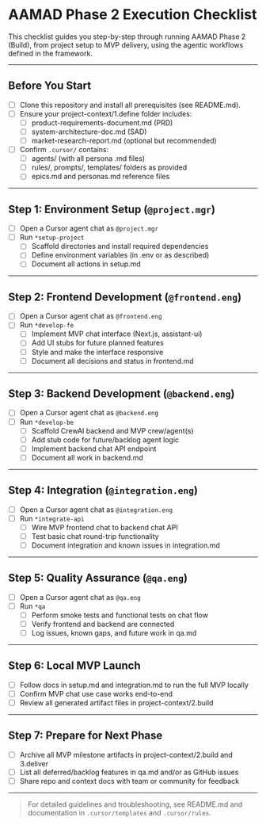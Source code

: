 # AAMAD Phase 2 Execution Checklist

This checklist guides you step-by-step through running AAMAD Phase 2 (Build), from project setup to MVP delivery, using the agentic workflows defined in the framework.

---

## Before You Start

- [ ] Clone this repository and install all prerequisites (see README.md).
- [ ] Ensure your project-context/1.define folder includes:
  - [ ] product-requirements-document.md (PRD)
  - [ ] system-architecture-doc.md (SAD)
  - [ ] market-research-report.md (optional but recommended)
- [ ] Confirm `.cursor/` contains:
  - [ ] agents/ (with all persona .md files)
  - [ ] rules/, prompts/, templates/ folders as provided
  - [ ] epics.md and personas.md reference files

---

## Step 1: Environment Setup (`@project.mgr`)

- [ ] Open a Cursor agent chat as `@project.mgr`
- [ ] Run `*setup-project`
  - [ ] Scaffold directories and install required dependencies
  - [ ] Define environment variables (in .env or as described)
  - [ ] Document all actions in setup.md

---

## Step 2: Frontend Development (`@frontend.eng`)

- [ ] Open a Cursor agent chat as `@frontend.eng`
- [ ] Run `*develop-fe`
  - [ ] Implement MVP chat interface (Next.js, assistant-ui)
  - [ ] Add UI stubs for future planned features
  - [ ] Style and make the interface responsive
  - [ ] Document all decisions and status in frontend.md

---

## Step 3: Backend Development (`@backend.eng`)

- [ ] Open a Cursor agent chat as `@backend.eng`
- [ ] Run `*develop-be`
  - [ ] Scaffold CrewAI backend and MVP crew/agent(s)
  - [ ] Add stub code for future/backlog agent logic
  - [ ] Implement backend chat API endpoint
  - [ ] Document all work in backend.md

---

## Step 4: Integration (`@integration.eng`)

- [ ] Open a Cursor agent chat as `@integration.eng`
- [ ] Run `*integrate-api`
  - [ ] Wire MVP frontend chat to backend chat API
  - [ ] Test basic chat round-trip functionality
  - [ ] Document integration and known issues in integration.md

---

## Step 5: Quality Assurance (`@qa.eng`)

- [ ] Open a Cursor agent chat as `@qa.eng`
- [ ] Run `*qa`
  - [ ] Perform smoke tests and functional tests on chat flow
  - [ ] Verify frontend and backend are connected
  - [ ] Log issues, known gaps, and future work in qa.md

---

## Step 6: Local MVP Launch

- [ ] Follow docs in setup.md and integration.md to run the full MVP locally
- [ ] Confirm MVP chat use case works end-to-end
- [ ] Review all generated artifact files in project-context/2.build

---

## Step 7: Prepare for Next Phase

- [ ] Archive all MVP milestone artifacts in project-context/2.build and 3.deliver
- [ ] List all deferred/backlog features in qa.md and/or as GitHub issues
- [ ] Share repo and context docs with team or community for feedback

---

> For detailed guidelines and troubleshooting, see README.md and documentation in `.cursor/templates` and `.cursor/rules`.


